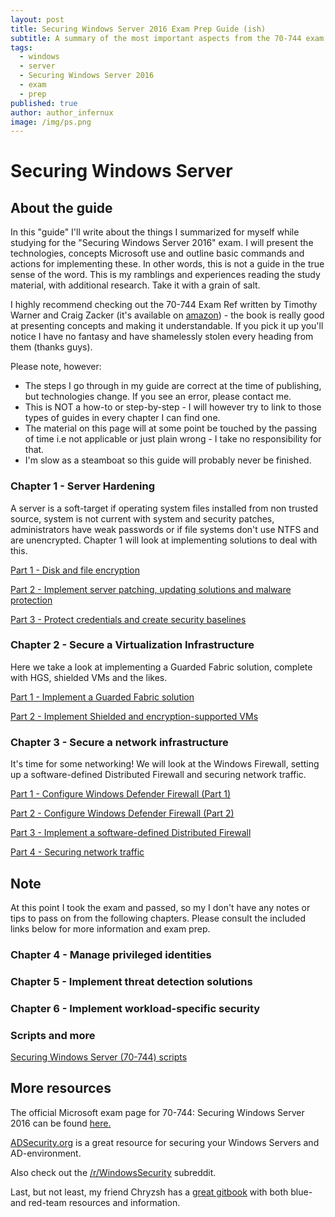 ```yaml
---
layout: post
title: Securing Windows Server 2016 Exam Prep Guide (ish)
subtitle: A summary of the most important aspects from the 70-744 exam
tags:
  - windows
  - server
  - Securing Windows Server 2016
  - exam
  - prep
published: true
author: author_infernux
image: /img/ps.png
---
```


# Securing Windows Server

## About the guide

In this "guide" I'll write about the things I summarized for myself while studying for the "Securing Windows Server 2016" exam. I will present the technologies, concepts Microsoft use and outline basic commands and actions for implementing these. In other words, this is not a guide in the true sense of the word. This is my ramblings and experiences reading the study material, with additional research. Take it with a grain of salt.

I highly recommend checking out the 70-744 Exam Ref written by Timothy Warner and Craig Zacker (it's available on [amazon](https://www.amazon.com/Exam-70-744-Securing-Windows-Server/dp/1509304266)) - the book is really good at presenting concepts and making it understandable. If you pick it up you'll notice I have no fantasy and have shamelessly stolen every heading from them (thanks guys).

Please note, however:

* The steps I go through in my guide are correct at the time of publishing, but technologies change. If you see an error, please contact me.
* This is NOT a how-to or step-by-step - I will however try to link to those types of guides in every chapter I can find one.
* The material on this page will at some point be touched by the passing of time i.e not applicable or just plain wrong - I take no responsibility for that.
* I'm slow as a steamboat so this guide will probably never be finished.

### Chapter 1 - Server Hardening

A server is a soft-target if operating system files installed from non trusted source, system is not current with system and security patches, administrators have weak passwords or if file systems don't use NTFS and are unencrypted. Chapter 1 will look at implementing solutions to deal with this.

[Part 1 - Disk and file encryption](https://www.infernux.no/securingwindowsserver11/)

[Part 2 - Implement server patching, updating solutions and malware protection](https://www.infernux.no/securingwindowsserver12/)

[Part 3 - Protect credentials and create security baselines](https://www.infernux.no/securingwindowsserver13/)

### Chapter 2 - Secure a Virtualization Infrastructure

Here we take a look at implementing a Guarded Fabric solution, complete with HGS, shielded VMs and the likes.

[Part 1 - Implement a Guarded Fabric solution](https://www.infernux.no/securingwindowsserver21/)

[Part 2 - Implement Shielded and encryption-supported VMs](https://www.infernux.no/securingwindowsserver22/)

### Chapter 3 - Secure a network infrastructure

It's time for some networking! We will look at the Windows Firewall, setting up a software-defined Distributed Firewall and securing network traffic.

[Part 1 - Configure Windows Defender Firewall (Part 1)](https://www.infernux.no/securingwindowsserver31/)

[Part 2 - Configure Windows Defender Firewall (Part 2)](https://www.infernux.no/securingwindowsserver32/)

[Part 3 - Implement a software-defined Distributed Firewall](https://www.infernux.no/SecuringWindowsServer/)

[Part 4 - Securing network traffic](https://www.infernux.no/SecuringWindowsServer/)

## Note

At this point I took the exam and passed, so my I don't have any notes or tips to pass on from the following chapters. Please consult the included links below for more information and exam prep.
### Chapter 4 - Manage privileged identities
### Chapter 5 - Implement threat detection solutions
### Chapter 6 - Implement workload-specific security
### Scripts and more

[Securing Windows Server (70-744) scripts](https://www.infernux.no/powershell/)

## More resources

The official Microsoft exam page for 70-744: Securing Windows Server 2016 can be found [here.](https://www.microsoft.com/en-us/learning/exam-70-744.aspx)

[ADSecurity.org](https://adsecurity.org/) is a great resource for securing your Windows Servers and AD-environment.

Also check out the [/r/WindowsSecurity](https://www.reddit.com/r/WindowsSecurity) subreddit.

Last, but not least, my friend Chryzsh has a [great gitbook](https://hunter2.gitbook.io/darthsidious/) with both blue- and red-team resources and information.